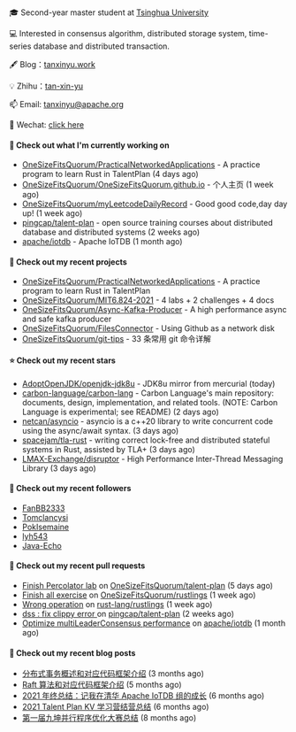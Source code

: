 🎓 Second-year master student at [Tsinghua University](https://www.tsinghua.edu.cn/)

💻 Interested in consensus algorithm, distributed storage system, time-series database and distributed transaction.

🖋 Blog：[tanxinyu.work](https://tanxinyu.work)

💡 Zhihu：[tan-xin-yu](https://www.zhihu.com/people/tan-xin-yu-22)

📫 Email: [tanxinyu@apache.org](mailto:tanxinyu@apache.org)

💬 Wechat: [click here](https://github.com/LebronAl/LebronAl/issues/1)

#### 👷 Check out what I'm currently working on

- [OneSizeFitsQuorum/PracticalNetworkedApplications](https://github.com/OneSizeFitsQuorum/PracticalNetworkedApplications) - A practice program to learn Rust in TalentPlan (4 days ago)
- [OneSizeFitsQuorum/OneSizeFitsQuorum.github.io](https://github.com/OneSizeFitsQuorum/OneSizeFitsQuorum.github.io) - 个人主页 (1 week ago)
- [OneSizeFitsQuorum/myLeetcodeDailyRecord](https://github.com/OneSizeFitsQuorum/myLeetcodeDailyRecord) - Good good code,day day up! (1 week ago)
- [pingcap/talent-plan](https://github.com/pingcap/talent-plan) - open source training courses about distributed database and distributed systems (2 weeks ago)
- [apache/iotdb](https://github.com/apache/iotdb) - Apache IoTDB (1 month ago)

#### 🌱 Check out my recent projects

- [OneSizeFitsQuorum/PracticalNetworkedApplications](https://github.com/OneSizeFitsQuorum/PracticalNetworkedApplications) - A practice program to learn Rust in TalentPlan
- [OneSizeFitsQuorum/MIT6.824-2021](https://github.com/OneSizeFitsQuorum/MIT6.824-2021) - 4 labs &#43; 2 challenges &#43; 4 docs
- [OneSizeFitsQuorum/Async-Kafka-Producer](https://github.com/OneSizeFitsQuorum/Async-Kafka-Producer) - A high performance async and safe kafka producer
- [OneSizeFitsQuorum/FilesConnector](https://github.com/OneSizeFitsQuorum/FilesConnector) - Using Github as a network disk
- [OneSizeFitsQuorum/git-tips](https://github.com/OneSizeFitsQuorum/git-tips) - 33 条常用 git 命令详解

#### ⭐ Check out my recent stars

- [AdoptOpenJDK/openjdk-jdk8u](https://github.com/AdoptOpenJDK/openjdk-jdk8u) - JDK8u mirror from mercurial (today)
- [carbon-language/carbon-lang](https://github.com/carbon-language/carbon-lang) - Carbon Language&#39;s main repository: documents, design, implementation, and related tools. (NOTE: Carbon Language is experimental; see README) (2 days ago)
- [netcan/asyncio](https://github.com/netcan/asyncio) - asyncio is a c&#43;&#43;20 library to write concurrent code using the async/await syntax. (3 days ago)
- [spacejam/tla-rust](https://github.com/spacejam/tla-rust) - writing correct lock-free and distributed stateful systems in Rust, assisted by TLA&#43; (3 days ago)
- [LMAX-Exchange/disruptor](https://github.com/LMAX-Exchange/disruptor) - High Performance Inter-Thread Messaging Library (3 days ago)

#### 👯 Check out my recent followers

- [FanBB2333](https://github.com/FanBB2333)
- [Tomclancysi](https://github.com/Tomclancysi)
- [PokIsemaine](https://github.com/PokIsemaine)
- [lyh543](https://github.com/lyh543)
- [Java-Echo](https://github.com/Java-Echo)

#### 🔨 Check out my recent pull requests

- [Finish Percolator lab](https://github.com/OneSizeFitsQuorum/talent-plan/pull/1) on [OneSizeFitsQuorum/talent-plan](https://github.com/OneSizeFitsQuorum/talent-plan) (5 days ago)
- [Finish all exercise](https://github.com/OneSizeFitsQuorum/rustlings/pull/1) on [OneSizeFitsQuorum/rustlings](https://github.com/OneSizeFitsQuorum/rustlings) (1 week ago)
- [Wrong operation](https://github.com/rust-lang/rustlings/pull/1090) on [rust-lang/rustlings](https://github.com/rust-lang/rustlings) (1 week ago)
- [dss : fix clippy error ](https://github.com/pingcap/talent-plan/pull/447) on [pingcap/talent-plan](https://github.com/pingcap/talent-plan) (2 weeks ago)
- [Optimize multiLeaderConsensus performance](https://github.com/apache/iotdb/pull/6413) on [apache/iotdb](https://github.com/apache/iotdb) (1 month ago)

#### 📜 Check out my recent blog posts

- [分布式事务概述和对应代码框架介绍](https://tanxinyu.work/talent-plan-transaction-talk/) (3 months ago)
- [Raft 算法和对应代码框架介绍](https://tanxinyu.work/talent-plan-raft-talk/) (5 months ago)
- [2021 年终总结：记我在清华 Apache IoTDB 组的成长](https://tanxinyu.work/2021-annual-summary/) (6 months ago)
- [2021 Talent Plan KV 学习营结营总结](https://tanxinyu.work/tinykv/) (6 months ago)
- [第一届九坤并行程序优化大赛总结](https://tanxinyu.work/jiu-kun-parallel-program-optimization-contest/) (8 months ago)
